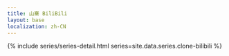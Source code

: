 ```yaml
---
title: 山寨 BiliBili
layout: base
localization: zh-CN
---
```


{% include series/series-detail.html
    series=site.data.series.clone-bilibili
%}